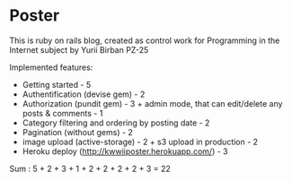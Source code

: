 # Poster
This is ruby on rails blog, created as control work for Programming in the Internet subject by Yurii Birban PZ-25

Implemented features:
  * Getting started - 5
  * Authentification (devise gem) - 2
  * Authorization (pundit gem) - 3 + admin mode, that can edit/delete any posts & comments - 1
  * Category filtering and ordering by posting date - 2
  * Pagination (without gems) - 2
  * image upload (active-storage) - 2 + s3 upload in production - 2
  * Heroku deploy (http://kwwiiposter.herokuapp.com/) - 3

Sum : 5 + 2 + 3 + 1 + 2 + 2 + 2 + 2 + 3 = 22
